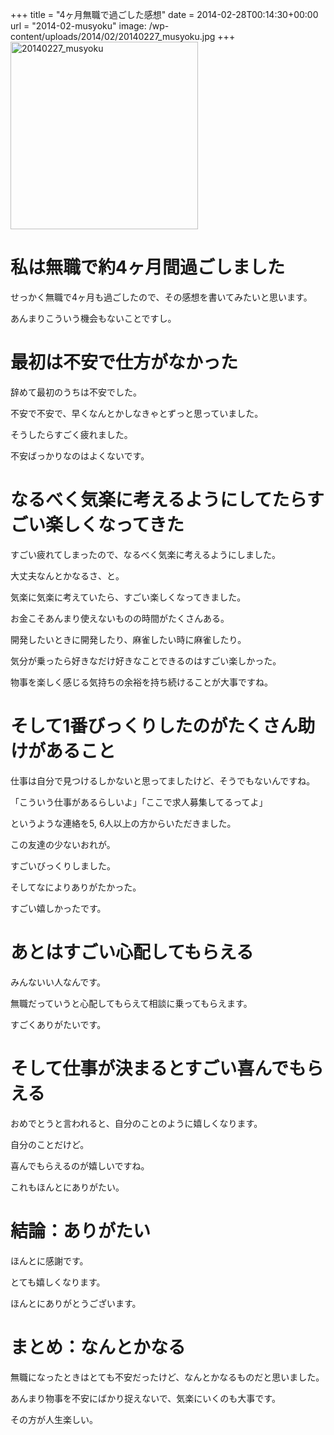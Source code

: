 +++
title = "4ヶ月無職で過ごした感想"
date = 2014-02-28T00:14:30+00:00
url = "2014-02-musyoku"
image: /wp-content/uploads/2014/02/20140227_musyoku.jpg
+++
<img src="http://5000164.jp/wp-content/uploads/2014/02/20140227_musyoku-300x300.jpg" alt="20140227_musyoku" width="300" height="300" class="aligncenter size-medium wp-image-1115" srcset="http://5000164.jp/wp-content/uploads/2014/02/20140227_musyoku-300x300.jpg 300w, http://5000164.jp/wp-content/uploads/2014/02/20140227_musyoku-150x150.jpg 150w, http://5000164.jp/wp-content/uploads/2014/02/20140227_musyoku.jpg 450w" sizes="(max-width: 300px) 100vw, 300px" />

# 私は無職で約4ヶ月間過ごしました

せっかく無職で4ヶ月も過ごしたので、その感想を書いてみたいと思います。
  
あんまりこういう機会もないことですし。

# 最初は不安で仕方がなかった

辞めて最初のうちは不安でした。
  
不安で不安で、早くなんとかしなきゃとずっと思っていました。
  
そうしたらすごく疲れました。
  
不安ばっかりなのはよくないです。

# なるべく気楽に考えるようにしてたらすごい楽しくなってきた

すごい疲れてしまったので、なるべく気楽に考えるようにしました。
  
大丈夫なんとかなるさ、と。
  
気楽に気楽に考えていたら、すごい楽しくなってきました。
  
お金こそあんまり使えないものの時間がたくさんある。
  
開発したいときに開発したり、麻雀したい時に麻雀したり。
  
気分が乗ったら好きなだけ好きなことできるのはすごい楽しかった。
  
物事を楽しく感じる気持ちの余裕を持ち続けることが大事ですね。

# そして1番びっくりしたのがたくさん助けがあること

仕事は自分で見つけるしかないと思ってましたけど、そうでもないんですね。
  
「こういう仕事があるらしいよ」「ここで求人募集してるってよ」
  
というような連絡を5, 6人以上の方からいただきました。
  
この友達の少ないおれが。
  
すごいびっくりしました。
  
そしてなによりありがたかった。
  
すごい嬉しかったです。

# あとはすごい心配してもらえる

みんないい人なんです。
  
無職だっていうと心配してもらえて相談に乗ってもらえます。
  
すごくありがたいです。

# そして仕事が決まるとすごい喜んでもらえる

おめでとうと言われると、自分のことのように嬉しくなります。
  
自分のことだけど。
  
喜んでもらえるのが嬉しいですね。
  
これもほんとにありがたい。

# 結論：ありがたい

ほんとに感謝です。
  
とても嬉しくなります。
  
ほんとにありがとうございます。

# まとめ：なんとかなる

無職になったときはとても不安だったけど、なんとかなるものだと思いました。
  
あんまり物事を不安にばかり捉えないで、気楽にいくのも大事です。
  
その方が人生楽しい。